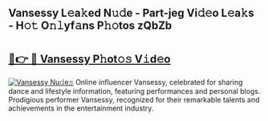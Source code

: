 ## Vansessy L𝚎a𝚔ed N𝚞𝚍e - Part-jeg Vi𝚍𝚎o L𝚎a𝚔s - H𝚘𝚝 O𝚗𝚕yf𝚊ns P𝚑𝚘tos zQbZb

# <h2><a href="http://kf66t6b.oniu.top/?m=Vansessy">🔗👉 🔴 Vansessy P𝚑ot𝚘𝚜 V𝚒d𝚎o</a></h2>

[![Vansessy Nu𝚍e𝚜](https://i.imgur.com/0qMVB7G.gif)](http://kf66t6b.oniu.top/?m=Vansessy)
Online influencer Vansessy, celebrated for sharing dance and lifestyle information, featuring performances and personal blogs. Prodigious performer Vansessy, recognized for their remarkable talents and achievements in the entertainment industry.  
